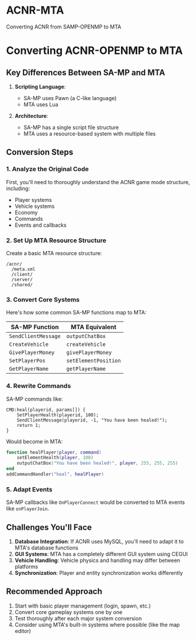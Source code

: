 # ACNR-MTA
Converting ACNR from SAMP-OPENMP to MTA

# Converting ACNR-OPENMP to MTA


## Key Differences Between SA-MP and MTA

1. **Scripting Language**:
   - SA-MP uses Pawn (a C-like language)
   - MTA uses Lua

2. **Architecture**:
   - SA-MP has a single script file structure
   - MTA uses a resource-based system with multiple files

## Conversion Steps

### 1. Analyze the Original Code
First, you'll need to thoroughly understand the ACNR game mode structure, including:
- Player systems
- Vehicle systems
- Economy
- Commands
- Events and callbacks

### 2. Set Up MTA Resource Structure
Create a basic MTA resource structure:
```
/acnr/
  /meta.xml
  /client/
  /server/
  /shared/
```

### 3. Convert Core Systems

Here's how some common SA-MP functions map to MTA:

| SA-MP Function | MTA Equivalent |
|----------------|----------------|
| `SendClientMessage` | `outputChatBox` |
| `CreateVehicle` | `createVehicle` |
| `GivePlayerMoney` | `givePlayerMoney` |
| `SetPlayerPos` | `setElementPosition` |
| `GetPlayerName` | `getPlayerName` |

### 4. Rewrite Commands
SA-MP commands like:
```pawn
CMD:heal(playerid, params[]) {
    SetPlayerHealth(playerid, 100);
    SendClientMessage(playerid, -1, "You have been healed!");
    return 1;
}
```

Would become in MTA:
```lua
function healPlayer(player, command)
    setElementHealth(player, 100)
    outputChatBox("You have been healed!", player, 255, 255, 255)
end
addCommandHandler("heal", healPlayer)
```

### 5. Adapt Events
SA-MP callbacks like `OnPlayerConnect` would be converted to MTA events like `onPlayerJoin`.

## Challenges You'll Face

1. **Database Integration**: If ACNR uses MySQL, you'll need to adapt it to MTA's database functions
2. **GUI Systems**: MTA has a completely different GUI system using CEGUI
3. **Vehicle Handling**: Vehicle physics and handling may differ between platforms
4. **Synchronization**: Player and entity synchronization works differently

## Recommended Approach

1. Start with basic player management (login, spawn, etc.)
2. Convert core gameplay systems one by one
3. Test thoroughly after each major system conversion
4. Consider using MTA's built-in systems where possible (like the map editor)

